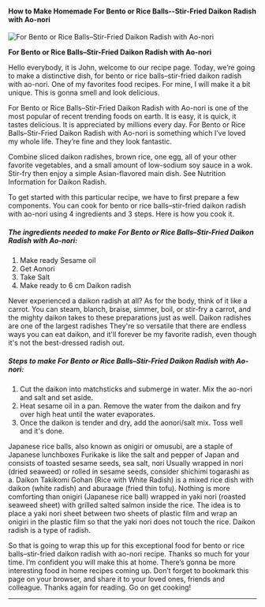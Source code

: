             

#### How to Make Homemade For Bento or Rice Balls--Stir-Fried Daikon Radish with Ao-nori

![For Bento or Rice Balls&ndash;Stir-Fried Daikon Radish with Ao-nori](https://img-global.cpcdn.com/recipes/5609334615572480/751x532cq70/for-bento-or-rice-balls-stir-fried-daikon-radish-with-ao-nori-recipe-main-photo.jpg)

**For Bento or Rice Balls&ndash;Stir-Fried Daikon Radish with Ao-nori**

Hello everybody, it is John, welcome to our recipe page. Today, we’re going to make a distinctive dish, for bento or rice balls–stir-fried daikon radish with ao-nori. One of my favorites food recipes. For mine, I will make it a bit unique. This is gonna smell and look delicious.

For Bento or Rice Balls–Stir-Fried Daikon Radish with Ao-nori is one of the most popular of recent trending foods on earth. It is easy, it is quick, it tastes delicious. It is appreciated by millions every day. For Bento or Rice Balls–Stir-Fried Daikon Radish with Ao-nori is something which I’ve loved my whole life. They’re fine and they look fantastic.

Combine sliced daikon radishes, brown rice, one egg, all of your other favorite vegetables, and a small amount of low-sodium soy sauce in a wok. Stir-fry then enjoy a simple Asian-flavored main dish. See Nutrition Information for Daikon Radish.

To get started with this particular recipe, we have to first prepare a few components. You can cook for bento or rice balls–stir-fried daikon radish with ao-nori using 4 ingredients and 3 steps. Here is how you cook it.

##### The ingredients needed to make For Bento or Rice Balls–Stir-Fried Daikon Radish with Ao-nori:

1.  Make ready Sesame oil
2.  Get Aonori
3.  Take Salt
4.  Make ready to 6 cm Daikon radish

Never experienced a daikon radish at all? As for the body, think of it like a carrot. You can steam, blanch, braise, simmer, boil, or stir-fry a carrot, and the mighty daikon takes to these preparations just as well. Daikon radishes are one of the largest radishes They're so versatile that there are endless ways you can eat daikon, and it'll forever be my favorite radish, even though it's not the best-dressed radish out.

##### Steps to make For Bento or Rice Balls–Stir-Fried Daikon Radish with Ao-nori:

1.  Cut the daikon into matchsticks and submerge in water. Mix the ao-nori and salt and set aside.
2.  Heat sesame oil in a pan. Remove the water from the daikon and fry over high heat until the water evaporates.
3.  Once the daikon is tender and dry, add the aonori/salt mix. Toss well and it's done.

Japanese rice balls, also known as onigiri or omusubi, are a staple of Japanese lunchboxes Furikake is like the salt and pepper of Japan and consists of toasted sesame seeds, sea salt, nori Usually wrapped in nori (dried seaweed) or rolled in sesame seeds, consider shichimi togarashi as a. Daikon Takikomi Gohan (Rice with White Radish) is a mixed rice dish with daikon (white radish) and aburaage (fried thin tofu). Nothing is more comforting than onigiri (Japanese rice ball) wrapped in yaki nori (roasted seaweed sheet) with grilled salted salmon inside the rice. The idea is to place a yaki nori sheet between two sheets of plastic film and wrap an onigiri in the plastic film so that the yaki nori does not touch the rice. Daikon radish is a type of radish.

So that is going to wrap this up for this exceptional food for bento or rice balls–stir-fried daikon radish with ao-nori recipe. Thanks so much for your time. I’m confident you will make this at home. There’s gonna be more interesting food in home recipes coming up. Don’t forget to bookmark this page on your browser, and share it to your loved ones, friends and colleague. Thanks again for reading. Go on get cooking!

* * *